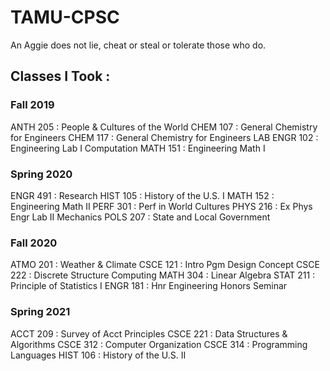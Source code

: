 # TAMU-CPSC
An Aggie does not lie, cheat or steal or tolerate those who do.

## Classes I Took :
### Fall 2019
ANTH 205 : People & Cultures of the World 
CHEM 107 : General Chemistry for Engineers
CHEM 117 : General Chemistry for Engineers LAB
ENGR 102 : Engineering Lab I Computation
MATH 151 : Engineering Math I

### Spring 2020 
ENGR 491 : Research 
HIST 105 : History of the U.S. I
MATH 152 : Engineering Math II
PERF 301 : Perf in World Cultures
PHYS 216 : Ex Phys Engr Lab II Mechanics
POLS 207 : State and Local Government 

### Fall 2020 
ATMO 201 : Weather & Climate
CSCE 121 : Intro Pgm Design Concept
CSCE 222 : Discrete Structure Computing
MATH 304 : Linear Algebra
STAT 211 : Principle of Statistics I
ENGR 181 : Hnr Engineering Honors Seminar 

### Spring 2021 
ACCT 209 : Survey of Acct Principles
CSCE 221 : Data Structures & Algorithms
CSCE 312 : Computer Organization 
CSCE 314 : Programming Languages 
HIST 106 : History of the U.S. II



